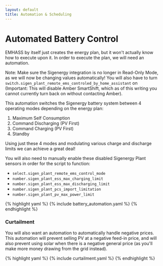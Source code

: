 ```yaml
---
layout: default
title: Automation & Scheduling
---
```


# Automated Battery Control

EMHASS by itself just creates the energy plan, but it won't actually know how to execute upon it. In
order to execute the plan, we will need an automation.

Note: Make sure the Sigenergy integration is no longer in Read-Only Mode, as we will now be changing
values automatically! You will also have to turn
`switch.sigen_plant_remote_ems_controled_by_home_assistant` on (Important: This will disable Amber
SmartShift, which as of this writing you cannot currently turn back on without contacting Amber).

This automation switches the Sigenergy battery system between 4 operating modes depending on the
energy plan:

1. Maximum Self Consumption
2. Command Discharging (PV First)
3. Command Charging (PV First)
4. Standby

Using just these 4 modes and modulating various charge and discharge limits we can achieve a great deal!

You will also need to manually enable these disabled Sigenergy Plant sensors in order for the script to function:

- `select.sigen_plant_remote_ems_control_mode`
- `number.sigen_plant_ess_max_charging_limit`
- `number.sigen_plant_ess_max_discharging_limit`
- `number.sigen_plant_pcs_import_limitation`
- `number.sigen_plant_pv_max_power_limit`

{% highlight yaml %}
{% include battery_automation.yaml %}
{% endhighlight %}

### Curtailment

You will also want an automation to automatically handle negative prices. This automation will prevent selling PV at a negative feed-in price, and will also prevent using solar when there is a negative general price (as you'll make more money drawing from the grid instead).

{% highlight yaml %}
{% include curtailment.yaml %}
{% endhighlight %}
